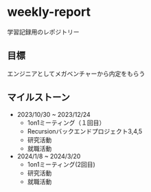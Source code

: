 # weekly-report
学習記録用のレポジトリー
## 目標
エンジニアとしてメガベンチャーから内定をもらう
## マイルストーン
- 2023/10/30 ~ 2023/12/24
  - 1on1ミーティング（１回目）
  - Recursionバックエンドプロジェクト3,4,5
  - 研究活動
  - 就職活動
- 2024/1/8 ~ 2024/3/20
  - 1on1ミーティング(2回目)
  - 研究活動
  - 就職活動

